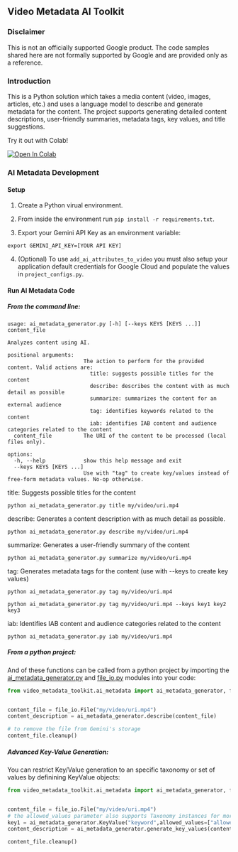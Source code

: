 ## **Video Metadata AI Toolkit**

### **Disclaimer**

This is not an officially supported Google product. The code samples shared here
are not formally supported by Google and are provided only as a reference.

### **Introduction**

This is a Python solution which takes a media content (video, images, articles, etc.) and uses a language model to describe and generate metadata for the content. The project supports generating detailed content descriptions, user-friendly summaries, metadata tags, key values, and title suggestions.

Try it out with Colab!

[![Open In Colab](https://colab.research.google.com/assets/colab-badge.svg)](https://colab.research.google.com/github/google-marketing-solutions/video-metadata-ai-toolkit/blob/main/ai_metadata/colab/ai_metadata.ipynb)


### **AI Metadata Development**

#### Setup

1.  Create a Python virual environment.

2.  From inside the environment run `pip install -r requirements.txt`.

3.  Export your Gemini API Key as an environment variable:

```
export GEMINI_API_KEY=[YOUR API KEY]
```

4. (Optional) To use ```add_ai_attributes_to_video``` you must also setup your application default credentials for Google Cloud and populate the values in ```project_configs.py```.

#### **Run AI Metadata Code**

##### From the command line:
```
usage: ai_metadata_generator.py [-h] [--keys KEYS [KEYS ...]]  content_file

Analyzes content using AI.

positional arguments:
                        The action to perform for the provided content. Valid actions are:
                          title: suggests possible titles for the content
                          describe: describes the content with as much detail as possible
                          summarize: summarizes the content for an external audience
                          tag: identifies keywords related to the content
                          iab: identifies IAB content and audience categories related to the content
  content_file          The URI of the content to be processed (local files only).

options:
  -h, --help            show this help message and exit
  --keys KEYS [KEYS ...]
                        Use with "tag" to create key/values instead of free-form metadata values. No-op otherwise.
```

title: Suggests possible titles for the content
```
python ai_metadata_generator.py title my/video/uri.mp4
```
describe: Generates a content description with as much detail as possible.
```
python ai_metadata_generator.py describe my/video/uri.mp4
```

summarize: Generates a user-friendly summary of the content
```
python ai_metadata_generator.py summarize my/video/uri.mp4
```

tag: Generates metadata tags for the content (use with --keys to create key values)
```
python ai_metadata_generator.py tag my/video/uri.mp4
```
```
python ai_metadata_generator.py tag my/video/uri.mp4 --keys key1 key2 key3
```

iab: Identifies IAB content and audience categories related to the content
```
python ai_metadata_generator.py iab my/video/uri.mp4
```


##### From a python project:

And of these functions can be called from a python project by importing the [ai_metadata_generator.py](https://github.com/google-marketing-solutions/video-metadata-ai-toolkit/video-metadata-ai-toolkit/ai_metadata_generator.py) and [file_io.py](https://github.com/google-marketing-solutions/video-metadata-ai-toolkit/video-metadata-ai-toolkit/file_io.py) modules into your code:

```py
from video_metadata_toolkit.ai_metadata import ai_metadata_generator, file_io


content_file = file_io.File("my/video/uri.mp4")
content_description = ai_metadata_generator.describe(content_file)

# to remove the file from Gemini's storage
content_file.cleanup()
```

##### Advanced Key-Value Generation:

You can restrict Key/Value generation to an specific taxonomy or set of values by definining KeyValue objects:

```py
from video_metadata_toolkit.ai_metadata import ai_metadata_generator, file_io


content_file = file_io.File("my/video/uri.mp4")
# the allowed_values parameter also supports Taxonomy instances for more adanced use cases.
key1 = ai_metadata_generator.KeyValue("keyword",allowed_values=["allowed_val1","allowed_val2"])
content_description = ai_metadata_generator.generate_key_values(content_file, [key1])

content_file.cleanup()
```


